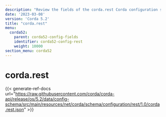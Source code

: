 ```yaml
---
description: "Review the fields of the corda.rest Corda configuration section."
date: '2023-03-08'
version: 'Corda 5.2'
title: "corda.rest"
menu:
  corda52:
    parent: corda52-config-fields
    identifier: corda52-config-rest
    weight: 10000
section_menu: corda52
---
```

# corda.rest

{{< generate-ref-docs url="https://raw.githubusercontent.com/corda/corda-api/release/os/5.2/data/config-schema/src/main/resources/net/corda/schema/configuration/rest/1.0/corda.rest.json" >}}